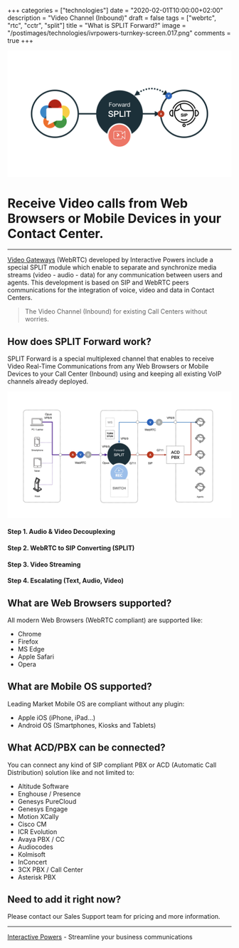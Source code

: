 +++
categories = ["technologies"]
date = "2020-02-01T10:00:00+02:00"
description = "Video Channel (Inbound)"
draft = false
tags = ["webrtc", "rtc", "cctr", "split"]
title = "What is SPLIT Forward?"
image = "/postimages/technologies/ivrpowers-turnkey-screen.017.png"
comments = true
+++

![SPLIT Forward](/postimages/technologies/ivrpowers-turnkey-screen.017.png)

#	Receive Video calls from Web Browsers or Mobile Devices in your Contact Center.
---

[Video Gateways](https://ivrpowers.com/videortc) (WebRTC) developed by Interactive Powers include a special SPLIT module which enable to separate and synchronize media streams (video - audio - data) for any communication between users and agents. This development is based on SIP and WebRTC peers communications for the integration of voice, video and data in Contact Centers.

> The Video Channel (Inbound) for existing Call Centers without worries.

## How does SPLIT Forward work?

SPLIT Forward is a special multiplexed channel that enables to receive Video Real-Time Communications from any Web Browsers or Mobile Devices to your Call Center (Inbound) using and keeping all existing VoIP channels already deployed.

![SPLIT Forward Diagram](/postimages/technologies/ivrpowers-turnkey-screen.020.png)

####	Step 1. Audio & Video Decouplexing

####	Step 2. WebRTC to SIP Converting (SPLIT)

####	Step 3. Video Streaming

####	Step 4. Escalating (Text, Audio, Video)

##	What are Web Browsers supported?

All modern Web Browsers (WebRTC compliant) are supported like:

* Chrome
* Firefox
* MS Edge
* Apple Safari
* Opera

##	What are Mobile OS supported?

Leading Market Mobile OS are compliant without any plugin:

* Apple iOS (iPhone, iPad…)
* Android OS (Smartphones, Kiosks and Tablets)

##	What ACD/PBX can be connected?

You can connect any kind of SIP compliant PBX or ACD (Automatic Call Distribution) solution like and not limited to:

* Altitude Software
* Enghouse / Presence
* Genesys PureCloud
* Genesys Engage
* Motion XCally
* Cisco CM
* ICR Evolution
* Avaya PBX / CC
* Audiocodes
* Kolmisoft
* InConcert
* 3CX PBX / Call Center
* Asterisk PBX

##	Need to add it right now?

Please contact our Sales Support team for pricing and more information.

---
[Interactive Powers](http://www.ivrpowers.com/) - Streamline your business communications
